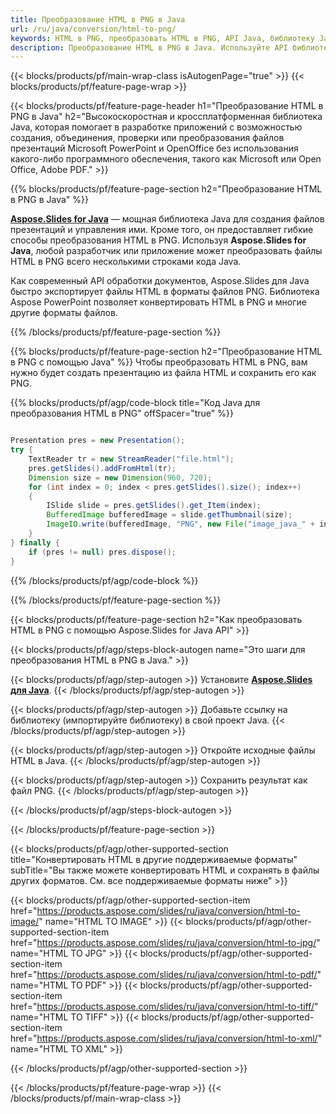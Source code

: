 ```yaml
---
title: Преобразование HTML в PNG в Java
url: /ru/java/conversion/html-to-png/
keywords: HTML в PNG, преобразовать HTML в PNG, API Java, библиотеку Java, HTML, PNG
description: Преобразование HTML в PNG в Java. Используйте API библиотеки Java для преобразования файлов HTML в файлы PNG.
---
```


{{< blocks/products/pf/main-wrap-class isAutogenPage="true" >}}
{{< blocks/products/pf/feature-page-wrap >}}

{{< blocks/products/pf/feature-page-header h1="Преобразование HTML в PNG в Java" h2="Высокоскоростная и кроссплатформенная библиотека Java, которая помогает в разработке приложений с возможностью создания, объединения, проверки или преобразования файлов презентаций Microsoft PowerPoint и OpenOffice без использования какого-либо программного обеспечения, такого как Microsoft или Open Office, Adobe PDF." >}}

{{% blocks/products/pf/feature-page-section h2="Преобразование HTML в PNG в Java" %}}

[**Aspose.Slides for Java**](https://products.aspose.com/slides/ru/java/) — мощная библиотека Java для создания файлов презентаций и управления ими. Кроме того, он предоставляет гибкие способы преобразования HTML в PNG. Используя **Aspose.Slides for Java**, любой разработчик или приложение может преобразовать файлы HTML в PNG всего несколькими строками кода Java.

Как современный API обработки документов, Aspose.Slides для Java быстро экспортирует файлы HTML в форматы файлов PNG. Библиотека Aspose PowerPoint позволяет конвертировать HTML в PNG и многие другие форматы файлов.

{{% /blocks/products/pf/feature-page-section %}}

{{% blocks/products/pf/feature-page-section  h2="Преобразование HTML в PNG с помощью Java" %}}
Чтобы преобразовать HTML в PNG, вам нужно будет создать презентацию из файла HTML и сохранить его как PNG.

{{% blocks/products/pf/agp/code-block title="Код Java для преобразования HTML в PNG" offSpacer="true" %}}

```java

Presentation pres = new Presentation();
try {
    TextReader tr = new StreamReader("file.html");
    pres.getSlides().addFromHtml(tr);
    Dimension size = new Dimension(960, 720);
    for (int index = 0; index < pres.getSlides().size(); index++)
    {
        ISlide slide = pres.getSlides().get_Item(index);
        BufferedImage bufferedImage = slide.getThumbnail(size);
        ImageIO.write(bufferedImage, "PNG", new File("image_java_" + index + ".png"));
    }
} finally {
    if (pres != null) pres.dispose();
}
```


{{% /blocks/products/pf/agp/code-block %}}

{{% /blocks/products/pf/feature-page-section %}}

{{< blocks/products/pf/feature-page-section  h2="Как преобразовать HTML в PNG с помощью Aspose.Slides for Java API" >}}

{{< blocks/products/pf/agp/steps-block-autogen name="Это шаги для преобразования HTML в PNG в Java." >}}

{{< blocks/products/pf/agp/step-autogen >}}
Установите [**Aspose.Slides для Java**](https://products.aspose.com/slides/ru/java/).
{{< /blocks/products/pf/agp/step-autogen >}}

{{< blocks/products/pf/agp/step-autogen >}}
Добавьте ссылку на библиотеку (импортируйте библиотеку) в свой проект Java.
{{< /blocks/products/pf/agp/step-autogen >}}

{{< blocks/products/pf/agp/step-autogen >}}
Откройте исходные файлы HTML в Java.
{{< /blocks/products/pf/agp/step-autogen >}}

{{< blocks/products/pf/agp/step-autogen >}}
Сохранить результат как файл PNG.
{{< /blocks/products/pf/agp/step-autogen >}}

{{< /blocks/products/pf/agp/steps-block-autogen >}}

{{< /blocks/products/pf/feature-page-section >}}

{{< blocks/products/pf/agp/other-supported-section title="Конвертировать HTML в другие поддерживаемые форматы" subTitle="Вы также можете конвертировать HTML и сохранять в файлы других форматов. См. все поддерживаемые форматы ниже" >}}

{{< blocks/products/pf/agp/other-supported-section-item href="https://products.aspose.com/slides/ru/java/conversion/html-to-image/" name="HTML TO IMAGE" >}}
{{< blocks/products/pf/agp/other-supported-section-item href="https://products.aspose.com/slides/ru/java/conversion/html-to-jpg/" name="HTML TO JPG" >}}
{{< blocks/products/pf/agp/other-supported-section-item href="https://products.aspose.com/slides/ru/java/conversion/html-to-pdf/" name="HTML TO PDF" >}}
{{< blocks/products/pf/agp/other-supported-section-item href="https://products.aspose.com/slides/ru/java/conversion/html-to-tiff/" name="HTML TO TIFF" >}}
{{< blocks/products/pf/agp/other-supported-section-item href="https://products.aspose.com/slides/ru/java/conversion/html-to-xml/" name="HTML TO XML" >}}


{{< /blocks/products/pf/agp/other-supported-section >}}

{{< /blocks/products/pf/feature-page-wrap >}}
{{< /blocks/products/pf/main-wrap-class >}}